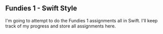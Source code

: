 Fundies 1 - Swift Style
-----------------------

I'm going to attempt to do the Fundies 1 assignments all in Swift. I'll
keep track of my progress and store all assignments here.
